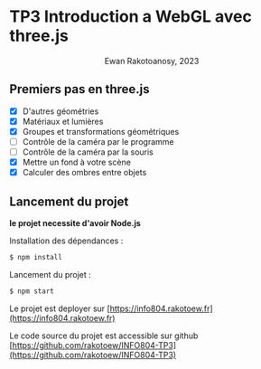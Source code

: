 # TP3 Introduction a WebGL avec three.js
<p style="text-align: center;">Ewan Rakotoanosy, 2023</p>

## Premiers pas en three.js
- [X] D'autres géométries
- [X] Matériaux et lumières
- [X] Groupes et transformations géométriques
- [ ] Contrôle de la caméra par le programme
- [ ] Contrôle de la caméra par la souris
- [X] Mettre un fond à votre scène
- [X] Calculer des ombres entre objets

## Lancement du projet
<strong>le projet necessite d'avoir Node.js</strong><br>

Installation des dépendances :

```bash
$ npm install
```

Lancement du projet :

```bash
$ npm start
```

Le projet est deployer sur [https://info804.rakotoew.fr](https://info804.rakotoew.fr)

Le code source du projet est accessible sur github [https://github.com/rakotoew/INFO804-TP3](https://github.com/rakotoew/INFO804-TP3)
